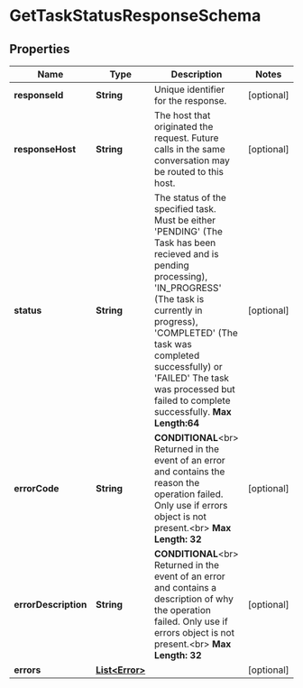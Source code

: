 

# GetTaskStatusResponseSchema

## Properties

Name | Type | Description | Notes
------------ | ------------- | ------------- | -------------
**responseId** | **String** | Unique identifier for the response.  |  [optional]
**responseHost** | **String** | The host that originated the request. Future calls in the same conversation may be routed to this host.  |  [optional]
**status** | **String** | The status of the specified task. Must be either &#39;PENDING&#39; (The Task has been recieved and is pending processing), &#39;IN_PROGRESS&#39; (The task is currently in progress), &#39;COMPLETED&#39; (The task was completed successfully) or &#39;FAILED&#39; The task was processed but failed to complete successfully.     __Max Length:64__  |  [optional]
**errorCode** | **String** | __CONDITIONAL__&lt;br&gt; Returned in the event of an error and contains the reason the operation failed. Only use if errors object is not present.&lt;br&gt; __Max Length: 32__  |  [optional]
**errorDescription** | **String** | __CONDITIONAL__&lt;br&gt; Returned in the event of an error and contains a description of why the operation failed. Only use if errors object is not present.&lt;br&gt; __Max Length: 32__    |  [optional]
**errors** | [**List&lt;Error&gt;**](Error.md) |  |  [optional]



